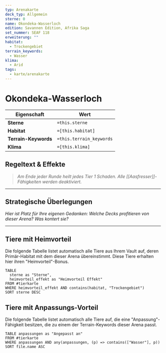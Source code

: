 ```yaml
---
typ: Arenakarte
deck_typ: Allgemein
sterne: 0
name: Okondeka-Wasserloch
edition: Savannen Edition, Afrika Saga
set_nummer: SEAF 118
erweiterung: ""
habitat:
  - Trockengebiet
terrain_keywords:
  - Wasser
klima:
  - Arid
tags:
  - karte/arenakarte
---
```


# Okondeka-Wasserloch

| Eigenschaft | Wert |
|---|---|
| **Sterne** | `=this.sterne` |
| **Habitat** | `=[this.habitat]` |
| **Terrain-Keywords** | `=this.terrain_keywords` |
| **Klima** | `=[this.klima]` |

## Regeltext & Effekte

> *Am Ende jeder Runde heilt jedes Tier 1 Schaden. Alle [[Aasfresser]]-Fähigkeiten werden deaktiviert.*

---
## Strategische Überlegungen

*Hier ist Platz für Ihre eigenen Gedanken: Welche Decks profitieren von dieser Arena? Was kontert sie?*

---
## Tiere mit Heimvorteil

Die folgende Tabelle listet automatisch alle Tiere aus Ihrem Vault auf, deren Primär-Habitat mit dem dieser Arena übereinstimmt. Diese Tiere erhalten hier ihren "Heimvorteil"-Bonus.

```dataview
TABLE
  sterne as "Sterne",
  heimvorteil_effekt as "Heimvorteil Effekt"
FROM #tierkarte
WHERE heimvorteil_effekt AND contains(habitat, "Trockengebiet")
SORT sterne DESC
```

## Tiere mit Anpassungs-Vorteil

Die folgende Tabelle listet automatisch alle Tiere auf, die eine "Anpassung"-Fähigkeit besitzen, die zu einem der Terrain-Keywords dieser Arena passt.

``` dataview
TABLE anpassungen as "Angepasst an"
FROM #tierkarte
WHERE anpassungen AND any(anpassungen, (p) => contains(["Wasser"], p))
SORT file.name ASC
